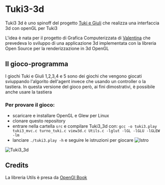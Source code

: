 # Tuki3-3d
Tuki3 3d è uno spinoff del progetto [Tuki e Giuli](https://github.com/francescosisini/LIBRO-Sfidare-gli-algoritmi-5-videogiochi-in-C-su-Linux-codice) che 
realizza  una interfaccia 3d con openGL per Tuki3

L'idea è nata per il progetto di Grafica Computerizzata di [Valentina](https://github.com/ValentinaSisini) che prevedeva lo sviluppo di una applicazione 3d implementata con la libreria Open Source per la renderizzazione in 3d OpenGL

## Il gioco-programma
I giochi Tuki e Giuli 1,2,3,4 e 5 sono dei giochi che vengono giocati sviuppando l'algorito dell'agent invece che usando un controller o la tastiera. In questa versione del gioco però, ai fini dimostrativi, è possibile anche usare la tastiera

### Per provare il gioco:
- scaricare e installare OpenGL e Glew per Linux
- clonare questo repository
- entrare nella cartella ```src``` e compilare Tuki3_3d con:
```gcc -o tuki3.play tuki3_mvc.c turno_tuki.c view3d.c Utils.c -lglut -lGL -lGLU -lGLEW -lm```
- lanciare ```./tuki3.play -h``` e seguire le istruzioni per giocare
![Istro](Istruzione_T3d.png)

![Tuki3_3d](Tuki3_3d.png)


## Credits
La libreria Utils è presa da [OpenGl Book](https://openglbook.com/)
